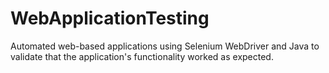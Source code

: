 # WebApplicationTesting
Automated web-based applications using Selenium WebDriver and Java to validate that the application's functionality worked as expected.
